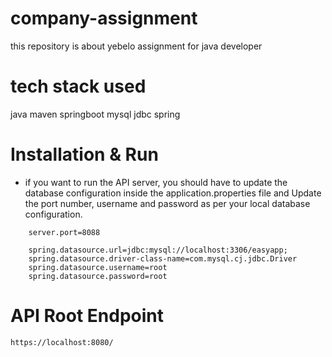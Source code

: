 # company-assignment
this repository is about yebelo assignment for java developer


# tech stack used
java
maven
springboot
mysql
jdbc
spring


# Installation & Run
 - if you want to run the API server, you should have to update the database configuration inside the application.properties file and Update the port number, username and password as per your local database configuration.


```
    server.port=8088

    spring.datasource.url=jdbc:mysql://localhost:3306/easyapp;
    spring.datasource.driver-class-name=com.mysql.cj.jdbc.Driver
    spring.datasource.username=root
    spring.datasource.password=root
```

# API Root Endpoint
```
https://localhost:8080/
```

